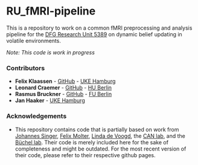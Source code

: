 # RU_fMRI-pipeline

This is a repository to work on a common fMRI preprocessing and analysis pipeline for the [DFG Research Unit 5389](https://www.uni-hamburg.de/ru5389/research-unit/) on dynamic belief updating in volatile environments. 

_Note: This code is work in progress_


### Contributors
- **Felix Klaassen** - [GitHub](https://github.com/felkla) - [UKE Hamburg](https://www.uke.de/english/physicians-and-scientists/wissenschaftlerprofilseite_felix_klaassen.html)
- **Leonard Craemer** - [GitHub](https://github.com/lcraemer) - [HU Berlin](https://www.psychology.hu-berlin.de/de/mitarbeiter/1695821)
- **Rasmus Bruckner** - [GitHub](https://github.com/rasmusbruckner/) - [FU Berlin](https://www.ewi-psy.fu-berlin.de/en/psychologie/arbeitsbereiche/neural_dyn_of_vis_cog/learning-lab/team/bruckner/index.html)
- **Jan Haaker** - [UKE Hamburg](https://www.uke.de/allgemein/arztprofile-und-wissenschaftlerprofile/wissenschaftlerprofilseite_jan_haaker_20682.html)

### Acknowledgements
- This repository contains code that is partially based on work from [Johannes Singer](https://github.com/Singerjohannes), [Felix Molter](https://github.com/moltaire), [Linda de Voogd](https://github.com/lindvoo/), the [CAN lab](https://github.com/can-lab), and the [Büchel lab](https://github.com/ChristianBuechel). Their code is merely included here for the sake of completeness and might be outdated. For the most recent version of their code, please refer to their respective github pages.